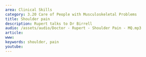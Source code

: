 ```yaml
---
area: Clinical Skills
category: 3.20 Care of People with Musculoskeletal Problems
title: Shoulder pain
description: Rupert talks to Dr Birrell
audio: /assets/audio/Doctor - Rupert - Shoulder Pain - MQ.mp3
article: 
www: 
keywords: shoulder, pain
youtube:
--- 
```

